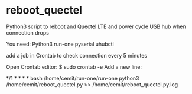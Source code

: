 # reboot_quectel
Python3 script to reboot and Quectel LTE and power cycle USB hub when connection drops

You need:
Python3
run-one
pyserial
uhubctl

add a job in Crontab to check connection every 5 minutes

Open Crontab editor:
$ sudo crontab -e
Add a new line:

*/1 * * * * bash /home/cemit/run-one/run-one python3 /home/cemit/reboot_quectel.py >> /home/cemit/reboot_quectel.py.log
